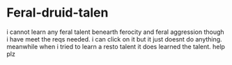 # Feral-druid-talen
i cannot learn any feral talent benearth ferocity and feral aggression though i have meet the reqs needed. i can click on it but it just doesnt do anything. meanwhile when i tried to learn a resto talent it does learned the talent. help plz
